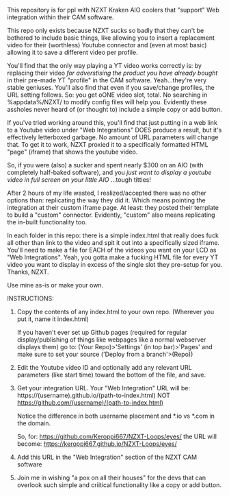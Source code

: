 This repository is for ppl with NZXT Kraken AIO coolers that "support" Web integration within their CAM software.

This repo only exists because NZXT sucks so badly that they can't be bothered to include basic things, like allowing you to insert a replacement video for their (worthless) Youtube connector and (even at most basic) allowing it to save a different video per profile.

You'll find that the only way playing a YT video works correctly is: by replacing their video *for adverstising the product you have already bought* in their pre-made YT "profile" in the CAM software. Yeah...they're very stable geniuses. 
You'll also find that even if you save/change profiles, the URL setting follows. So: you get oONE video slot, total. No searching in %appdata%/NZXT/ to modify config files will help you.
Evidently these assholes never heard of (or thought to) include a simple copy or add button.

If you've tried working around this, you'll find that just putting in a web link to a Youtube video under "Web Integrations" DOES produce a result, but it's effectively letterboxed garbage. 
No amount of URL parameters will change that. To get it to work, NZXT proxied it to a specifically formatted HTML "page" (iframe) that shows the youtube video.

So, if you were (also) a sucker and spent nearly $300 on an AIO (with completely half-baked software), and you *just want to display a youtube video in full screen on your little AIO* ...tough titties!

After 2 hours of my life wasted, I realized/accepted there was no other options than: replicating the way they did it. Which means pointing the integration at their custom iframe page.
At least: they posted their template to build a "custom" connector. Evidently, "custom" also means replicating the in-built functionality too.

In each folder in this repo: there is a simple index.html that really does fuck all other than link to the video and spit it out into a specifically sized iframe. You'll need to make a file for EACH of the videos you want on your LCD as "Web Integrations". 
Yeah, you gotta make a fucking HTML file for every YT video you want to display in excess of the single slot they pre-setup for you. Thanks, NZXT.

Use mine as-is or make your own.

INSTRUCTIONS:
1. Copy the contents of any index.html to your own repo. (Wherever you put it, name it index.html)

    If you haven't ever set up Github pages (required for regular display/publishing of things like webpages like a normal webserver displays them) go to:
    (Your Repo)>'Settings' (in top bar)>'Pages' and make sure to set your source ('Deploy from a branch'>(Repo))

2. Edit the Youtube video ID and optionally add any relevant URL parameters (like start time) toward the bottom of the file, and save.

3. Get your integration URL. Your "Web Integration" URL will be:
    https://(username).github.io/(path-to-index.html)
    NOT
    https://github.com/(username)/(path-to-index.html)
    
    Notice the difference in both username placement and *.io vs *.com in the domain.
    
    So, for:
    https://github.com/Keroppi667/NZXT-Loops/eyes/
    the URL will become:
    https://keroppi667.github.io/NZXT-Loops/eyes/

4. Add this URL in the "Web Integration" section of the NZXT CAM software

5. Join me in wishing "a pox on all their houses" for the devs that can overlook such simple and criitical functionality like a copy or add button.
